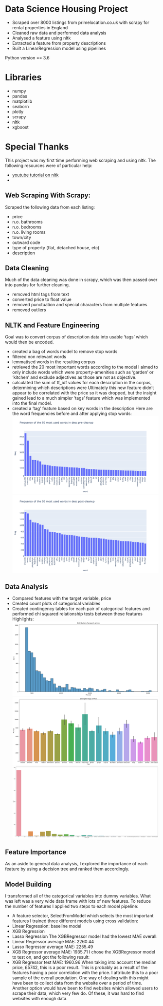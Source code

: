 # Data Science Housing Project
* Scraped over 8000 listings from primelocation.co.uk with scrapy for rental properties in England
* Cleaned raw data and performed data analysis
* Analysed a feature using nltk
* Extracted a feature from property descriptions
* Built a LinearRegression model using pipelines

Python version == 3.6
# Libraries
* numpy
* pandas
* matplotlib
* seaborn
* plotly
* scrapy
* nltk
* xgboost

# Special Thanks
This project was my first time performing web scraping and using nltk. The following resources were of particular help:
* [youtube tutorial on nltk](https://www.youtube.com/watch?v=FLZvOKSCkxY&list=PLQVvvaa0QuDf2JswnfiGkliBInZnIC4HL&ab_channel=sentdex)
* 

## Web Scraping With Scrapy:
Scraped the following data from each listing:
* price
* n.o. bathrooms
* n.o. bedrooms
* n.o. living rooms
* town/city
* outward code
* type of property (flat, detached house, etc)
* description

## Data Cleaning
Much of the data cleaning was done in scrapy, which was then passed over into pandas for further cleaning. 
* removed html tags from text
* converted price to float value
* removed punctuation and special characters from multiple features
* removed outliers

## NLTK and Feature Engineering 
Goal was to convert corpus of description data into usable ‘tags’ which would then be encoded.
* created a bag of words model to remove stop words
* filtered non relevant words
* lemmatised words in the resulting corpus
* retrieved the 20 most important words according to the model 
I aimed to only include words which were property-amenities such as ‘garden’ or ‘kitchen’ and exclude adjectives as those are not as objective.
* calculated the sum of tf_idf values for each description in the corpus, determining which descriptions were 
Ultimately this new feature didn’t appear to be correlated with the price so  it was dropped, but the insight gained lead to a much simpler ‘tags’ feature which was implemented into the final model.
* created a ‘tag’ feature based on key words in the description
Here are the word frequencies before and after applying stop words:
![alt text](https://github.com/MichaelR-DS/Data-Science-Property-Prices/blob/main/Images/word_freq.png)
![alt text](https://github.com/MichaelR-DS/Data-Science-Property-Prices/blob/main/Images/word_freq_post_cleanup.png)


## Data Analysis
* Compared features with the target variable, price
* Created count plots of categorical variables 
* Created contingency tables for each pair of categorical features and performed chi squared relationship tests between these features
Highlights:
![alt text](https://github.com/MichaelR-DS/Data-Science-Property-Prices/blob/main/Images/property_price_dist.png)
![alt text](https://github.com/MichaelR-DS/Data-Science-Property-Prices/blob/main/Images/property_tags_vs_price.png)
![alt text](https://github.com/MichaelR-DS/Data-Science-Property-Prices/blob/main/Images/property_type_dist.png)

## Feature Importance
As an aside to general data analysis, I explored the importance of each feature by using a decision tree and ranked them accordingly.

## Model Building
I transformed all of the categorical variables into dummy variables. What was left was a very wide data frame with lots of new features. To reduce the number of features I applied two steps to each model pipeline:
* A feature selector, SelectFromModel which selects the most important features
I trained three different models using cross validation:
* Linear Regression: baseline model
* XGB Regression
* Lasso Regression
The XGBRegressor model had the lowest MAE overall:
* Linear Regressor average MAE: 2260.44
* Lasso Regressor average MAE: 2255.49
* XGB Regressor average MAE: 1935.71
I chose the XGBRegressor model to test on, and got the following result:
* XGB Regressor test MAE: 1960.96
When taking into account the median price, £5742, this is a poor result. This is probably as a result of the features having a poor correlation with the price. I attribute this to a poor sample of the overall population. One way of dealing with this might have been to collect data from the website over a period of time. Another option would have been to find websites which allowed users to scrape their data, which very few do. Of these, it was hard to find websites with enough data. 
